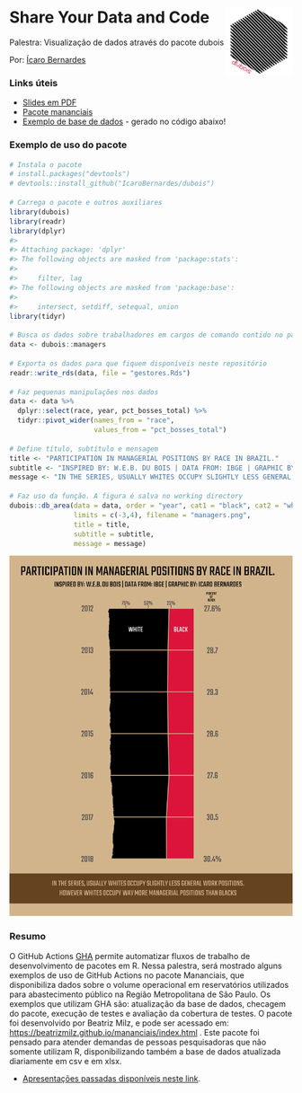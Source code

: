 
<!-- README.md is generated from README.Rmd. Please edit that file -->

# Share Your Data and Code <img src="https://github.com/IcaroBernardes/dubois/blob/master/man/figures/dubois.png" align="right" width = "120px"/>

Palestra: Visualização de dados através do pacote dubois

Por: [Ícaro Bernardes](https://github.com/IcaroBernardes)

### Links úteis

-   [Slides em
    PDF](https://github.com/eventoseroficial/Data_and_Code/blob/main/Beatriz%20Milz/slides.pdf)
-   [Pacote
    mananciais](https://beatrizmilz.github.io/mananciais/index.html)
-   [Exemplo de base de
    dados](https://github.com/eventoseroficial/Data_and_Code/blob/main/Beatriz%20Milz/dados_exemplo_mananciais.Rds) -
    gerado no código abaixo!

### Exemplo de uso do pacote

``` r
# Instala o pacote
# install.packages("devtools")
# devtools::install_github("IcaroBernardes/dubois")

# Carrega o pacote e outros auxiliares
library(dubois)
library(readr)
library(dplyr)
#> 
#> Attaching package: 'dplyr'
#> The following objects are masked from 'package:stats':
#> 
#>     filter, lag
#> The following objects are masked from 'package:base':
#> 
#>     intersect, setdiff, setequal, union
library(tidyr)

# Busca os dados sobre trabalhadores em cargos de comando contido no pacote
data <- dubois::managers

# Exporta os dados para que fiquem disponíveis neste repositório
readr::write_rds(data, file = "gestores.Rds")

# Faz pequenas manipulações nos dados
data <- data %>%
  dplyr::select(race, year, pct_bosses_total) %>%
  tidyr::pivot_wider(names_from = "race",
                     values_from = "pct_bosses_total")

# Define título, subtítulo e mensagem
title <- "PARTICIPATION IN MANAGERIAL POSITIONS BY RACE IN BRAZIL."
subtitle <- "INSPIRED BY: W.E.B. DU BOIS | DATA FROM: IBGE | GRAPHIC BY: ICARO BERNARDES"
message <- "IN THE SERIES, USUALLY WHITES OCCUPY SLIGHTLY LESS GENERAL WORK POSITIONS. HOWEVER WHITES OCCUPY WAY MORE MANAGERIAL POSITIONS THAN BLACKS"

# Faz uso da função. A figura é salva no working directory
dubois::db_area(data = data, order = "year", cat1 = "black", cat2 = "white",
                limits = c(-3,4), filename = "managers.png",
                title = title,
                subtitle = subtitle,
                message = message)
```

![](managers.png)

### Resumo

O GitHub Actions [GHA](https://docs.github.com/pt/actions) permite
automatizar fluxos de trabalho de desenvolvimento de pacotes em R. Nessa
palestra, será mostrado alguns exemplos de uso de GitHub Actions no
pacote Mananciais, que disponibiliza dados sobre o volume operacional em
reservatórios utilizados para abastecimento público na Região
Metropolitana de São Paulo. Os exemplos que utilizam GHA são:
atualização da base de dados, checagem do pacote, execução de testes e
avaliação da cobertura de testes. O pacote foi desenvolvido por Beatriz
Milz, e pode ser acessado em:
<https://beatrizmilz.github.io/mananciais/index.html> . Este pacote foi
pensado para atender demandas de pessoas pesquisadoras que não somente
utilizam R, disponibilizando também a base de dados atualizada
diariamente em csv e em xlsx.

-   [Apresentações passadas disponíveis neste
    link](https://beatrizmilz.com/apresentacoes.html).
